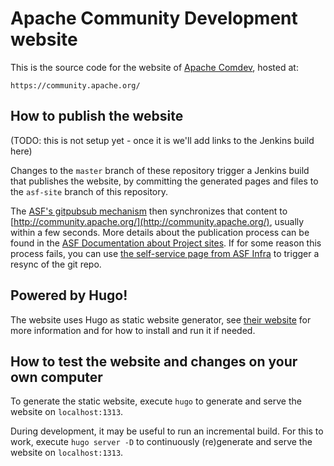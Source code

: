 <!--                                                                                                                                                                                                    
Licensed to the Apache Software Foundation (ASF) under one or more
contributor license agreements.  See the NOTICE file distributed with
this work for additional information regarding copyright ownership.
The ASF licenses this file to You under the Apache License, Version 2.0
(the "License"); you may not use this file except in compliance with
the License.  You may obtain a copy of the License at
   
    http://www.apache.org/licenses/LICENSE-2.0

Unless required by applicable law or agreed to in writing, software
distributed under the License is distributed on an "AS IS" BASIS,
WITHOUT WARRANTIES OR CONDITIONS OF ANY KIND, either express or implied.
See the License for the specific language governing permissions and
limitations under the License.
-->
# Apache Community Development website

This is the source code for the website of [Apache Comdev](https://community.apache.org/), hosted at:

    https://community.apache.org/

## How to publish the website

(TODO: this is not setup yet - once it is we'll add links to the Jenkins build here)

Changes to the `master` branch of these repository trigger a Jenkins build that publishes the website, 
by committing the generated pages and files to the `asf-site` branch of this repository.

The [ASF's gitpubsub mechanism](https://blogs.apache.org/infra/entry/git_based_websites_available) then synchronizes that content to [http://community.apache.org/](http://community.apache.org/), usually within a few seconds. More details about the publication process can be found in the [ASF Documentation about Project sites](https://www.apache.org/dev/project-site.html). If for some reason this process fails, you can use [the self-service page from ASF Infra](https://selfserve.apache.org/) to trigger a resync of the git repo.

## Powered by Hugo!

The website uses Hugo as static website generator, see [their website](https://gohugo.io/) for more information
and for how to install and run it if needed.

## How to test the website and changes on your own computer

To generate the static website, execute `hugo` to generate and serve the website on `localhost:1313`.

During development, it may be useful to run an incremental build. For this to work, execute `hugo server -D` to 
continuously (re)generate and serve the website on `localhost:1313`.

